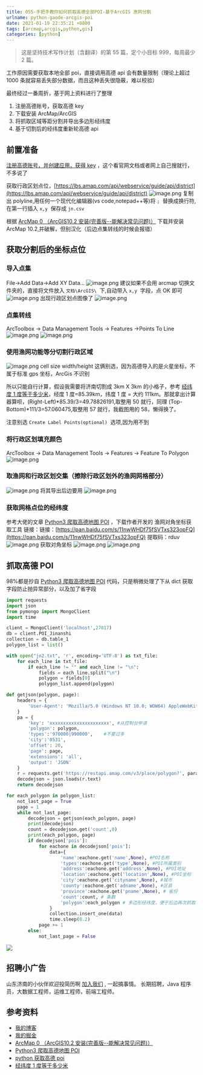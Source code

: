 ```yaml
---
title: 055-手把手教你如何抓取高德全部POI-基于ArcGIS 渔网分割
urlname: python-gaode-arcgis-poi
date: 2021-01-19 22:35:21 +0800
tags: [arcmap,arcgis,python,gis]
categories: [python]
---
```


> 这是坚持技术写作计划（含翻译）的第 55 篇，定个小目标 999，每周最少 2 篇。

工作原因需要获取本地全部 poi，直接调用高德 api 会有数量限制（理论上超过 1000 条就容易丢失部分数据，而且这种丢失很隐蔽，难以校验）

最终经过一番周折，基于网上资料进行了整理

1. 注册高德账号，获取高德 key
1. 下载安装 ArcMap/ArcGIS
1. 将抓取区域等距分割并导出多边形经纬度
1. 基于切割后的经纬度重新轮高德 api

<!-- more -->

## 前置准备

[注册高德账号，并创建应用，获得 key](https://console.amap.com/dev/key/app) ，这个看官网文档或者网上自己搜就行，不多说了

获取行政区划点位，[https://lbs.amap.com/api/webservice/guide/api/district](https://lbs.amap.com/api/webservice/guide/api/district)
![image.png](https://cdn.nlark.com/yuque/0/2021/png/226273/1611042302548-dc404b4c-1826-41c8-a3c3-1fb831cf48b1.png#align=left&display=inline&height=852&margin=%5Bobject%20Object%5D&name=image.png&originHeight=852&originWidth=1088&size=100689&status=done&style=none&width=1088)
复制出 polyline,用任何一个现代化编辑器(vs code,notepad++等)将 `;`  替换成换行符,在第一行插入 `x,y`  保存成 `jn.csv`

根据 [ArcMap 0 （ArcGIS10.2 安装(完善版--能解决常见问题)）](https://www.cnblogs.com/9587cgq/p/12839911.html) 下载并安装 ArcMap 10.2,并破解，但别汉化（后边点集转线的时候会报错）

## 获取分割后的坐标点位

### 导入点集

File->Add Data->Add XY Data...
![image.png](https://cdn.nlark.com/yuque/0/2021/png/226273/1611043072640-9ec08bc2-8691-4d13-9785-9d43d65c22c4.png#align=left&display=inline&height=433&margin=%5Bobject%20Object%5D&name=image.png&originHeight=433&originWidth=483&size=42845&status=done&style=none&width=483)
建议如果不会用 arcmap 切换文件夹的，直接将文件放入 `文档\ArcGIS\`  下,自动带入 `x,y`  字段，点 OK 即可
![image.png](https://cdn.nlark.com/yuque/0/2021/png/226273/1611043097101-beb77c05-16a9-43a0-848c-62baecebac57.png#align=left&display=inline&height=572&margin=%5Bobject%20Object%5D&name=image.png&originHeight=572&originWidth=503&size=35207&status=done&style=none&width=503)
出现行政区划点图像了
![image.png](https://cdn.nlark.com/yuque/0/2021/png/226273/1611043189285-c26fb55e-11f4-40cc-ae67-c9e3ef8bb444.png#align=left&display=inline&height=730&margin=%5Bobject%20Object%5D&name=image.png&originHeight=730&originWidth=853&size=50063&status=done&style=none&width=853)

### 点集转线

ArcToolbox -> Data Management Tools -> Features ->Points To Line
![image.png](https://cdn.nlark.com/yuque/0/2021/png/226273/1611043427769-ab358a11-d225-40a3-be4e-41bfd2ffb8c0.png#align=left&display=inline&height=1038&margin=%5Bobject%20Object%5D&name=image.png&originHeight=1038&originWidth=614&size=80463&status=done&style=none&width=614)
![image.png](https://cdn.nlark.com/yuque/0/2021/png/226273/1611043701076-f83b8fd4-1009-46ba-b60a-778f0ea41370.png#align=left&display=inline&height=823&margin=%5Bobject%20Object%5D&name=image.png&originHeight=823&originWidth=1644&size=62475&status=done&style=none&width=1644)

### 使用渔网功能等分切割行政区域

![image.png](https://cdn.nlark.com/yuque/0/2021/png/226273/1611044119970-f885f090-fd79-408a-a1e3-018f808e084b.png#align=left&display=inline&height=859&margin=%5Bobject%20Object%5D&name=image.png&originHeight=859&originWidth=914&size=102418&status=done&style=none&width=914)
cell size width/height 这俩别选，因为高德导入的是火星坐标，不属于标准 gps 坐标，ArcGis 不识别

所以只能自行计算，假设我需要将济南切割成 3km X 3km 的小格子，参考 [经纬度 1 度等于多少米](http://blog.sciencenet.cn/blog-3417521-1191829.html)，经度 1 度=85.39km，纬度 1 度 = 大约 111km。那就拿出计算器算呗，(Right-Left)*85.39/3=49.78826191,取整用 50 就行，同理 (Top-Bottom)*111/3=57.060475,取整用 57 就行，我截图用的 58，懒得换了。

注意别选 `Create Label Points(optional)`  选项,因为用不到

### 将行政区划填充颜色

ArcToolbox -> Data Management Tools -> Features -> Feature To Polygon
![image.png](https://cdn.nlark.com/yuque/0/2021/png/226273/1611044297987-02707df1-94bc-442e-8f27-fba55130eafa.png#align=left&display=inline&height=825&margin=%5Bobject%20Object%5D&name=image.png&originHeight=825&originWidth=924&size=104278&status=done&style=none&width=924)

### 取渔网和行政区划交集（擦除行政区划外的渔网网格部分）

![image.png](https://cdn.nlark.com/yuque/0/2021/png/226273/1611044640073-7f7f3e4a-2031-4f30-b3b7-2e196ef41b2a.png#align=left&display=inline&height=901&margin=%5Bobject%20Object%5D&name=image.png&originHeight=901&originWidth=1657&size=165875&status=done&style=none&width=1657)
将其导出后边要用
![image.png](https://cdn.nlark.com/yuque/0/2021/png/226273/1611045920107-b7008594-3043-41d5-a126-b3138774ba00.png#align=left&display=inline&height=473&margin=%5Bobject%20Object%5D&name=image.png&originHeight=473&originWidth=820&size=63091&status=done&style=none&width=820)

### 获取网格点位的经纬度

参考大佬的文章 [Python3 爬取高德地图 POI](https://blog.csdn.net/GISer_kaifang/article/details/88603006) ，下载作者开发的 渔网对角坐标获取工具
链接：链接：[https://pan.baidu.com/s/11nwWHDf75fSVTxs323opFQ](https://pan.baidu.com/s/11nwWHDf75fSVTxs323opFQ)
提取码：rduv
![image.png](https://cdn.nlark.com/yuque/0/2021/png/226273/1611045650929-80a75c83-ab60-455e-b311-d2826a4bdbd9.png#align=left&display=inline&height=440&margin=%5Bobject%20Object%5D&name=image.png&originHeight=440&originWidth=731&size=78324&status=done&style=none&width=731)
获取对角坐标
![image.png](https://cdn.nlark.com/yuque/0/2021/png/226273/1611045997156-140ee0e6-ec6d-427f-b1ca-7c4114643df6.png#align=left&display=inline&height=506&margin=%5Bobject%20Object%5D&name=image.png&originHeight=506&originWidth=840&size=81016&status=done&style=none&width=840)
![image.png](https://cdn.nlark.com/yuque/0/2021/png/226273/1611046100753-61a007a2-7218-4d67-a54f-e824287a8758.png#align=left&display=inline&height=312&margin=%5Bobject%20Object%5D&name=image.png&originHeight=312&originWidth=691&size=56885&status=done&style=none&width=691)

## 抓取高德 POI

98%都是抄自 [Python3 爬取高德地图 POI](https://blog.csdn.net/GISer_kaifang/article/details/88603006) 代码，只是稍微处理了下从 dict 获取字段防止抛异常部分，以及加了省字段

```python
import requests
import json
from pymongo import MongoClient
import time

client = MongoClient('localhost',27017)
db = client.POI_Jinanshi
collection = db.table_1
polygon_list = list()

with open("jn2.txt", 'r', encoding='UTF-8') as txt_file:
    for each_line in txt_file:
        if each_line != "" and each_line != "\n":
            fields = each_line.split("\n")
            polygon = fields[0]
            polygon_list.append(polygon)

def getjson(polygon, page):
    headers = {
        'User-Agent': 'Mozilla/5.0 (Windows NT 10.0; WOW64) AppleWebKit/537.36 (KHTML, like Gecko) Chrome/70.0.3538.67 Safari/537.36'
    }
    pa = {
        'key': 'xxxxxxxxxxxxxxxxxxxxxx', #从控制台申请
        'polygon': polygon,
        'types':'970000|990000',    #不要过多
        'city':'0531',
        'offset': 20,
        'page': page,
        'extensions': 'all',
        'output': 'JSON'
    }
    r = requests.get('https://restapi.amap.com/v3/place/polygon?', params=pa, headers=headers)
    decodejson = json.loads(r.text)
    return decodejson

for each_polygon in polygon_list:
    not_last_page = True
    page = 1
    while not_last_page:
        decodejson = getjson(each_polygon, page)
        print(decodejson)
        count = decodejson.get('count',0)
        print(each_polygon, page)
        if decodejson['pois']:
            for eachone in decodejson['pois']:
                data={
                    'name':eachone.get('name',None), #POI名称
                    'types':eachone.get('type',None), #POI所属类别
                    'address':eachone.get('address',None), #POI地址
                    'location':eachone.get('location',None), #POI坐标
                    'city':eachone.get('cityname',None), #城市
                    'county':eachone.get('adname',None), #区县
                    'province':eachone.get('pname',None), # 省份
                    'count':count, # 条数
                    'polygon':each_polygon # 多边形经纬度，便于后边再次抓取
                }
                collection.insert_one(data)
                time.sleep(0.2)
            page += 1
        else:
            not_last_page = False
```

![](https://cdn.nlark.com/yuque/0/2021/png/226273/1611046647751-625a4ad4-5eb9-48a6-9ee2-ee60ea988f03.png#align=left&display=inline&height=825&margin=%5Bobject%20Object%5D&originHeight=825&originWidth=1380&size=0&status=done&style=none&width=1380)

## 招聘小广告

山东济南的小伙伴欢迎投简历啊 [加入我们](https://www.zhipin.com/job_detail/20db89ac1adece6d3nZ-2tu1E1Q~.html?ka=search_list_jname_2_blank&lid=ak5J7ypLUb7.search.2) , 一起搞事情。
长期招聘，Java 程序员，大数据工程师，运维工程师，前端工程师。

## 参考资料

- [我的博客](https://anjia0532.github.io/2021/01/19/python-gaode-arcgis-poi/)
- [我的掘金](https://juejin.cn/post/6919393638149521415/)
- [ArcMap 0 （ArcGIS10.2 安装(完善版--能解决常见问题)）](https://www.cnblogs.com/9587cgq/p/12839911.html)
- [Python3 爬取高德地图 POI](https://blog.csdn.net/GISer_kaifang/article/details/88603006)
- [python 获取高德 poi](https://blog.csdn.net/weixin_47796965/article/details/108372378)
- [经纬度 1 度等于多少米](http://blog.sciencenet.cn/blog-3417521-1191829.html)

